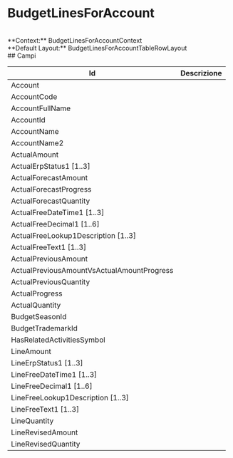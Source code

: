 
# BudgetLinesForAccount

<br/>
**Context:** BudgetLinesForAccountContext
<br/>
**Default Layout:** BudgetLinesForAccountTableRowLayout



<br/>
## Campi

| Id | Descrizione | 
| --- | --- | 
| Account |  | 
| AccountCode |  | 
| AccountFullName |  | 
| AccountId |  | 
| AccountName |  | 
| AccountName2 |  | 
| ActualAmount |  | 
| ActualErpStatus1 [1..3] |  | 
| ActualForecastAmount |  | 
| ActualForecastProgress |  | 
| ActualForecastQuantity |  | 
| ActualFreeDateTime1 [1..3] |  | 
| ActualFreeDecimal1 [1..6] |  | 
| ActualFreeLookup1Description [1..3] |  | 
| ActualFreeText1 [1..3] |  | 
| ActualPreviousAmount |  | 
| ActualPreviousAmountVsActualAmountProgress |  | 
| ActualPreviousQuantity |  | 
| ActualProgress |  | 
| ActualQuantity |  | 
| BudgetSeasonId |  | 
| BudgetTrademarkId |  | 
| HasRelatedActivitiesSymbol |  | 
| LineAmount |  | 
| LineErpStatus1 [1..3] |  | 
| LineFreeDateTime1 [1..3] |  | 
| LineFreeDecimal1 [1..6] |  | 
| LineFreeLookup1Description [1..3] |  | 
| LineFreeText1 [1..3] |  | 
| LineQuantity |  | 
| LineRevisedAmount |  | 
| LineRevisedQuantity |  | 


